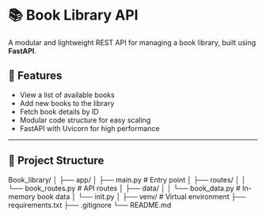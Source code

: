 # 📚 Book Library API

A modular and lightweight REST API for managing a book library, built using **FastAPI**.

## 🚀 Features

- View a list of available books
- Add new books to the library
- Fetch book details by ID
- Modular code structure for easy scaling
- FastAPI with Uvicorn for high performance

---

## 📁 Project Structure
Book_library/
│
├── app/
│ ├── main.py # Entry point
│ ├── routes/
│ │ └── book_routes.py # API routes
│ ├── data/
│ │ └── book_data.py # In-memory book data
│ └── init.py
│
├── venv/ # Virtual environment
├── requirements.txt
├── .gitignore
└── README.md
